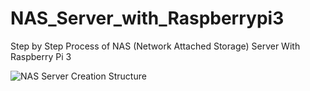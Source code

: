# NAS_Server_with_Raspberrypi3
Step by Step Process of NAS (Network Attached Storage) Server With Raspberry Pi 3

![NAS Server Creation Structure](https://user-images.githubusercontent.com/28311232/236659538-d67653c3-b8b8-477b-954f-40087b7587c9.png)
